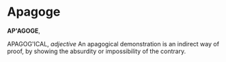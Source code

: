 # Apagoge

**AP'AGOGE**,

APAGOG'ICAL, _adjective_ An apagogical demonstration is an indirect way of proof, by showing the absurdity or impossibility of the contrary.